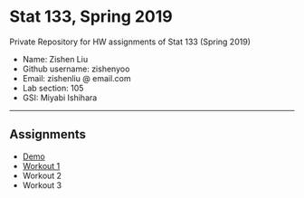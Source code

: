 # Stat 133, Spring 2019

Private Repository for HW assignments of Stat 133 (Spring 2019)

- Name: Zishen Liu
- Github username: zishenyoo
- Email: zishenliu @ email.com
- Lab section: 105
- GSI: Miyabi Ishihara

-----

## Assignments

- [Demo](demo)
- [Workout 1](workout01)
- Workout 2
- Workout 3


